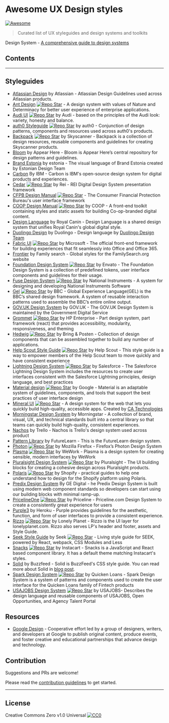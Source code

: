 # Awesome UX Design styles

[![Awesome](https://awesome.re/badge.svg)](https://awesome.re)

> Curated list of UX styleguides and design systems and toolkits

Design System - [A comprehensive guide to design systems](https://www.invisionapp.com/inside-design/guide-to-design-systems/)

## Contents

<!-- toc -->

<!-- tocstop -->

---

## Styleguides

-   [Atlassian Design](https://atlassian.design/) by Atlassian - Atlassian Design Guidelines used across Atlassian products.
-   [Ant Design](https://ant.design/) [![Repo Star](https://img.shields.io/github/stars/ant-design/ant-design.svg?label=&style=social)](https://github.com/ant-design/ant-design/) - A design system with values of Nature and Determinacy for better user experience of enterprise applications.
-   [Audi UI](https://www.audi.com/ci/en/guides/user-interface/introduction.html) [![Repo Star](https://img.shields.io/github/stars/audi/audi-ui.svg?label=&style=social)](https://github.com/audi/audi-ui) by Audi - based on the principles of the Audi look: variety, honesty and balance.
-   [auth0 Styleguide](https://styleguide.auth0.com/) [![Repo Star](https://img.shields.io/github/stars/auth0/styleguide.svg?label=&style=social)](https://github.com/auth0/styleguide) by auth0 - Conjunction of design patterns, components and resources used across auth0's products.
-   [Backpack](https://backpack.github.io/) [![Repo Star](https://img.shields.io/github/stars/backpack/backpack.github.io.svg?label=&style=social)](https://github.com/backpack/backpack.github.io) by Skyscanner - Backpack is a collection of design resources, reusable components and guidelines for creating Skyscanner products.
-   [Bloom](http://bloom.appearhere.co.uk/) by Appear Here - Bloom is Appear Here’s central repository for design patterns and guidelines.
-   [Brand Estonia](https://brand.estonia.ee/) by estonia - The visual language of Brand Estonia created by Estonian Design Team
-   [Carbon](http://carbondesignsystem.com/) By IBM - Carbon is IBM's open-source design system for digital products and experiences.
-   [Cedar](http://rei.github.io/rei-cedar/) [![Repo Star](https://img.shields.io/github/stars/rei/rei-cedar.svg?label=&style=social)](https://github.com/rei/rei-cedar) by Rei - REI Digital Design System presentation framework
-   [CFPB Design Manual](https://cfpb.github.io/design-manual/) [![Repo Star](https://img.shields.io/github/stars/cfpb/capital-framework.svg?label=&style=social)](https://github.com/cfpb/capital-framework) - The Consumer Financial Protection Bureau's user interface framework
-   [COOP Design Manual](https://coop-design-system.herokuapp.com/) [![Repo Star](https://img.shields.io/github/stars/coopdigital/coop-frontend-toolkit.svg?label=&style=social)](https://github.com/coopdigital/coop-frontend-toolkit) by COOP - A front-end toolkit containing styles and static assets for building Co-op-branded digital content.
-   [Design Language](http://developer.royalcanin.com/) by Royal Canin - Design Language is a shared design system that unifies Royal Canin's global digital style.
-   [Duolingo Design](https://www.duolingo.com/design/) by Duolingo - Design language by [Duolingo Design Team](https://medium.com/duolingo-design)
-   [Fabric UI](https://developer.microsoft.com/en-us/fabric) [![Repo Star](https://img.shields.io/github/stars/OfficeDev/office-ui-fabric-core.svg?label=&style=social)](https://github.com/OfficeDev/office-ui-fabric-core) by Microsoft - The official front-end framework for building experiences that fit seamlessly into Office and Office 365.
-   [Frontier](https://www.familysearch.org/frontier/styleguide/) by Family search - Global styles for the FamilySearch.org website
-   [Foundation Design System](https://envato.github.io/foundation-design-system/) [![Repo Star](https://img.shields.io/github/stars/envato/foundation-design-system-tokens.svg?label=&style=social)](https://github.com/envato/foundation-design-system-tokens) by Envato - The Foundation Design System is a collection of predefined tokens, user interface components and guidelines for their usage.
-   [Fuse Design System](https://ni.github.io/design-system/) [![Repo Star](https://img.shields.io/github/stars/ni/design-system.svg?label=&style=social)](https://github.com/ni/design-system) by National Instruments - A system for designing and developing National Instruments Software
-   [Gel](http://www.bbc.co.uk/gel/) [![Repo Star](https://img.shields.io/github/stars/bbc/gel-foundations.svg?label=&style=social)](https://github.com/bbc/gel-foundations) by BBC - Global Experience Language(GEL) is the BBC’s shared design framework. A system of reusable interaction patterns used to assemble the BBC’s entire online output.
-   [GOV.UK Design System](https://design-system.service.gov.uk/) by GOV.UK - The GOV.UK Design System is maintained by the Government Digital Service
-   [Grommet](https://v2.grommet.io/) [![Repo Star](https://img.shields.io/github/stars/grommet/grommet.svg?label=&style=social)](https://github.com/grommet/grommet) by HP Enterprise - Part design system, part framework (react) that provides accessibility, modularity, responsiveness, and theming
-   [Hedwig](https://hedwig-docs.herokuapp.com) [![Repo Star](https://img.shields.io/github/stars/bring/hedwig.svg?label=&style=social)](https://github.com/bring/hedwig) by Bring & Posten - Collection of design components that can be assembled together to build any number of applications.
-   [Help Scout Style Guide](http://style.helpscout.com/) [![Repo Star](https://img.shields.io/github/stars/helpscout/seed-base.svg?label=&style=social)](https://github.com/helpscout/seed-base) by Help Scout - This style guide is a way to empower members of the Help Scout team to move quickly and have consistent experience
-   [Lightning Design System](https://www.lightningdesignsystem.com/) [![Repo Star](https://img.shields.io/github/stars/salesforce-ux/design-system.svg?label=&style=social)](https://github.com/salesforce-ux/design-system) by Salesforce - The Salesforce Lightning Design System includes the resources to create user interfaces consistent with the Salesforce Lightning principles, design language, and best practices
-   [Material design](https://material.io/design) [![Repo Star](https://img.shields.io/github/stars/mui-org/material-ui.svg?label=&style=social)](https://github.com/mui-org/material-ui) by Google - Material is an adaptable system of guidelines, components, and tools that support the best practices of user interface design
-   [Mineral UI](https://mineral-ui.com/) [![Repo Star](https://img.shields.io/github/stars/mineral-ui/mineral-ui.svg?label=&style=social)](https://github.com/mineral-ui/mineral-ui) - A design system for the web that lets you quickly build high-quality, accessible apps. Created by [CA Technologies](https://www.ca.com)
-   [Morningstar Design System](http://designsystem.morningstar.com/) by Morningstar - A collection of brand, visual, UX, and technical standards built into a central library so that teams can quickly build high-quality, consistent experiences.
-   [Nachos](https://design.trello.com/) by Trello - Nachos is Trello's design system used across product
-   [Pattern Library](https://www.futurelearn.com/pattern-library) by FutureLearn - This is the FutureLearn design system.
-   [Photon](https://design.firefox.com/photon/) [![Repo Star](https://img.shields.io/github/stars/FirefoxUX/photon.svg?label=&style=social)](https://github.com/FirefoxUX/photon) by Mozilla Firefox - Firefox’s Photon Design System
-   [Plasma](http://plasma.guide/) [![Repo Star](https://img.shields.io/github/stars/wework/plasma.svg?label=&style=social)](https://github.com/wework/plasma) by WeWork - Plasma is a design system for creating sensible, modern interfaces by WeWork
-   [Pluralsight Design System](https://design-system.pluralsight.com/) [![Repo Star](https://img.shields.io/github/stars/pluralsight/design-system.svg?label=&style=social)](https://github.com/pluralsight/design-system) by Pluralsight - The UI building blocks for creating a cohesive design across Pluralsight products.
-   [Polaris](https://polaris.shopify.com/) [![Repo Star](https://img.shields.io/github/stars/Shopify/polaris.svg?label=&style=social)](https://github.com/Shopify/polaris) by Shopify - practical guides to help one understand how to design for the Shopify platform using Polaris.
-   [Predix Design System](https://www.predix-ui.com/#/home) By GE Digital - he Predix Design System is built using modern web component standards so developers can start using our building blocks with minimal ramp-up.
-   [PricelineOne](https://pricelinelabs.github.io/design-system/) [![Repo Star](https://img.shields.io/github/stars/pricelinelabs/design-system.svg?label=&style=social)](https://github.com/pricelinelabs/design-system/) by Priceline - Priceline.com Design System to create a consistently great experience for users
-   [Purple3](https://design.herokai.com/purple3) by Heroku - Purple provides guidelines for the aesthetic, function, and form of user interfaces to provide a consistent experience.
-   [Rizzo](https://rizzo.lonelyplanet.com/styleguide/) [![Repo Star](https://img.shields.io/github/stars/lonelyplanet/rizzo.svg?label=&style=social)](https://github.com/lonelyplanet/rizzo) by Lonely Planet - Rizzo is the UI layer for lonelyplanet.com. Rizzo also serves LP's header and footer, assets and Style Guide.
-   [Seek Style Guide](https://seek-oss.github.io/seek-style-guide/) by Seek [![Repo Star](https://img.shields.io/github/stars/seek-oss/seek-style-guide.svg?label=&style=social)](https://github.com/seek-oss/seek-style-guide) - Living style guide for SEEK, powered by React, webpack, CSS Modules and Less
-   [Snacks](https://instacart.github.io/Snacks/) [![Repo Star](https://img.shields.io/github/stars/instacart/Snacks.svg?label=&style=social)](https://github.com/instacart/Snacks) by Instacart - Snacks is a JavaScript and React based component library. It has a default theme matching Instacart's styles.
-   [Solid](https://solid.buzzfeed.com/) by Buzzfeed - Solid is BuzzFeed's CSS style guide. You can read more about Solid in [blog post](https://medium.com/buzzfeed-design/introducing-solid-1c16b1bf4868#.b8sqi9a73).
-   [Spark Design System](https://sparkdesignsystem.com/) [![Repo Star](https://img.shields.io/github/stars/sparkdesignsystem/spark-design-system.svg?label=&style=social)](https://github.com/sparkdesignsystem/spark-design-system) by Quicken Loans - Spark Design System is a system of patterns and components used to create the user interface for the Quicken Loans family of Fintech products
-   [USAJOBS Design System](https://usajobs.github.io/design-system/) [![Repo Star](https://img.shields.io/github/stars/USAJOBS/design-system.svg?label=&style=social)](https://github.com/USAJOBS/design-system) by USAJOBS- Describes the design language and reusable components of USAJOBS, Open Opportunities, and Agency Talent Portal

## Resources

-   [Google Design](https://design.google/) - Cooperative effort led by a group of designers, writers, and developers at Google to publish original content, produce events, and foster creative and educational partnerships that advance design and technology.

## Contribution

Suggestions and PRs are welcome!

Please read the [contribution guidelines](CONTRIBUTING.md) to get started.

---

## License

Creative Commons Zero v1.0 Universal
[![CC0](http://mirrors.creativecommons.org/presskit/buttons/88x31/svg/cc-zero.svg)](https://creativecommons.org/publicdomain/zero/1.0/)
